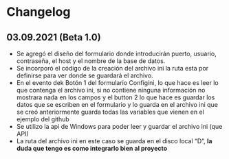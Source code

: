 
# Changelog

## 03.09.2021 (Beta 1.0)
- Se agregó el diseño del formulario donde introducirán puerto, usuario, contraseña, el host y el nombre de la base de datos.
- Se incorporó el código de la creación del archivo ini la ruta esta por definirse para ver donde se guardará el archivo.
- En el evento dek Botón 1 del formulario Configini, lo que hace es leer lo que contenga el archivo ini, si no contiene ninguna información no mostrara nada en los campos y el button 2 lo que hace es guardar los datos que se escriben en el formulario y lo guarda en el archivo ini que se creó anteriormente guarda todas las variables que vienen en el ejemplo del github
- Se utilizo la api de Windows para poder leer y guardar el archivo ini (que API)
- La ruta del archivo ini en este caso se guarda en el disco local “D”, **la duda que tengo es como integrarlo bien al proyecto**
